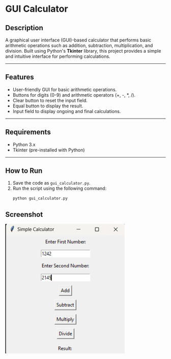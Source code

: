 # GUI Calculator

## **Description**
A graphical user interface (GUI)-based calculator that performs basic arithmetic operations such as addition, subtraction, multiplication, and division. Built using Python's **Tkinter** library, this project provides a simple and intuitive interface for performing calculations.

---

## **Features**
- User-friendly GUI for basic arithmetic operations.
- Buttons for digits (0-9) and arithmetic operators (+, -, *, /).
- Clear button to reset the input field.
- Equal button to display the result.
- Input field to display ongoing and final calculations.

---

## **Requirements**
- Python 3.x
- Tkinter (pre-installed with Python)

---

## **How to Run**
1. Save the code as `gui_calculator.py`.
2. Run the script using the following command:
   ```bash
   python gui_calculator.py
   ```

## **Screenshot**

![image](./images/calculator.png)
